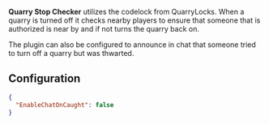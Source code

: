 **Quarry Stop Checker** utilizes the codelock from QuarryLocks. When a quarry is turned off it checks nearby players to ensure
that someone that is authorized is near by and if not turns the quarry back on.

The plugin can also be configured to announce in chat that someone tried to turn off a quarry but was thwarted.

## Configuration

```json
{
  "EnableChatOnCaught": false
}
```
